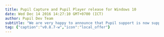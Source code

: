 ```yaml
--- 
title: Pupil Capture and Pupil Player release for Windows 10
date: Wed Dec 14 2016 14:27:10 GMT+0700 (ICT) 
author: Pupil Dev Team 
subtitle: "We are very happy to announce that Pupil support is now supported on Windows 10! Release notes for v0.8.7-w for the Pupil Platform..."
tag: {"caption":"v0.8.7-w","icon":"local_offer"} 
---
```


<script src="//cdn.rawgit.com/showdownjs/showdown/1.3.0/dist/showdown.min.js"></script>
<script type="text/javascript">
document.addEventListener("DOMContentLoaded", function(event) { 
  $(document).ready(function() {
    $.ajax({
      type: 'GET',
      url: "https://api.github.com/repos/pupil-labs/pupil/releases/tags/v0.8.7-w",
      dataType: "jsonp",
      success: function(data, textStatus,jaXHR){
        var converter = new showdown.Converter();
        var text = data.data.body;
        var html = converter.makeHtml(text);
        html += '<a href="https://github.com/pupil-labs/pupil/releases/tag/v0.8.7-w">Download v0.8.7-w</a>'  
        $('section[class~="content"]').html(html);
      }
    });
  });
});
</script>
